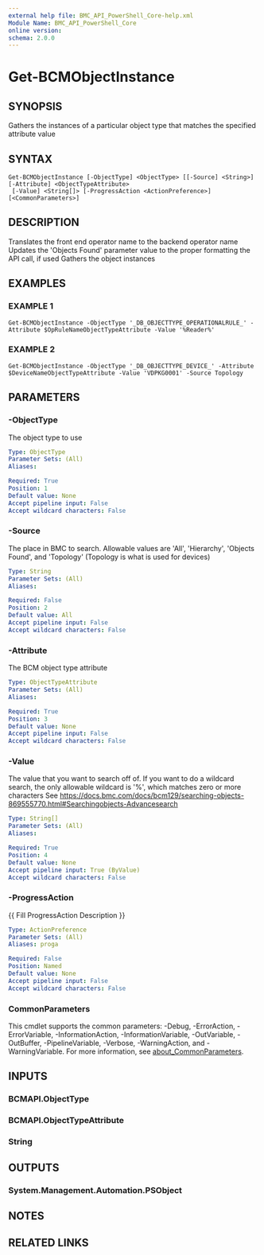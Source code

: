 ```yaml
---
external help file: BMC_API_PowerShell_Core-help.xml
Module Name: BMC_API_PowerShell_Core
online version:
schema: 2.0.0
---
```


# Get-BCMObjectInstance

## SYNOPSIS
Gathers the instances of a particular object type that matches the specified attribute value

## SYNTAX

```
Get-BCMObjectInstance [-ObjectType] <ObjectType> [[-Source] <String>] [-Attribute] <ObjectTypeAttribute>
 [-Value] <String[]> [-ProgressAction <ActionPreference>] [<CommonParameters>]
```

## DESCRIPTION
Translates the front end operator name to the backend operator name
Updates the 'Objects Found' parameter value to the proper formatting the API call, if used
Gathers the object instances

## EXAMPLES

### EXAMPLE 1
```
Get-BCMObjectInstance -ObjectType '_DB_OBJECTTYPE_OPERATIONALRULE_' -Attribute $OpRuleNameObjectTypeAttribute -Value '%Reader%'
```

### EXAMPLE 2
```
Get-BCMObjectInstance -ObjectType '_DB_OBJECTTYPE_DEVICE_' -Attribute $DeviceNameObjectTypeAttribute -Value 'VDPKG0001' -Source Topology
```

## PARAMETERS

### -ObjectType
The object type to use

```yaml
Type: ObjectType
Parameter Sets: (All)
Aliases:

Required: True
Position: 1
Default value: None
Accept pipeline input: False
Accept wildcard characters: False
```

### -Source
The place in BMC to search.
Allowable values are 'All', 'Hierarchy', 'Objects Found', and 'Topology' (Topology is what is used for devices)

```yaml
Type: String
Parameter Sets: (All)
Aliases:

Required: False
Position: 2
Default value: All
Accept pipeline input: False
Accept wildcard characters: False
```

### -Attribute
The BCM object type attribute

```yaml
Type: ObjectTypeAttribute
Parameter Sets: (All)
Aliases:

Required: True
Position: 3
Default value: None
Accept pipeline input: False
Accept wildcard characters: False
```

### -Value
The value that you want to search off of.
If you want to do a wildcard search, the only allowable wildcard is '%', which matches zero or more characters
See https://docs.bmc.com/docs/bcm129/searching-objects-869555770.html#Searchingobjects-Advancesearch

```yaml
Type: String[]
Parameter Sets: (All)
Aliases:

Required: True
Position: 4
Default value: None
Accept pipeline input: True (ByValue)
Accept wildcard characters: False
```

### -ProgressAction
{{ Fill ProgressAction Description }}

```yaml
Type: ActionPreference
Parameter Sets: (All)
Aliases: proga

Required: False
Position: Named
Default value: None
Accept pipeline input: False
Accept wildcard characters: False
```

### CommonParameters
This cmdlet supports the common parameters: -Debug, -ErrorAction, -ErrorVariable, -InformationAction, -InformationVariable, -OutVariable, -OutBuffer, -PipelineVariable, -Verbose, -WarningAction, and -WarningVariable. For more information, see [about_CommonParameters](http://go.microsoft.com/fwlink/?LinkID=113216).

## INPUTS

### BCMAPI.ObjectType
### BCMAPI.ObjectTypeAttribute
### String
## OUTPUTS

### System.Management.Automation.PSObject
## NOTES

## RELATED LINKS
